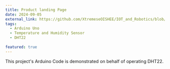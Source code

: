 ```yaml
---
title: Product landing Page
date: 2024-09-05
external_link: https://github.com/XtremeseOISHEE/IOT_and_Robotics/blob/80698ee0d53d671d379f7eef1216b9157b7a2d6f/Temparature_and_Humidiyi_Test_project.ino
tags:
  - Arduino Uno
  - Temperature and Humidity Sensor
  - DHT22
  
featured: true 
---
```


This project's Arduino Code is demonstrated on behalf of operating DHT22.

<!--more-->
